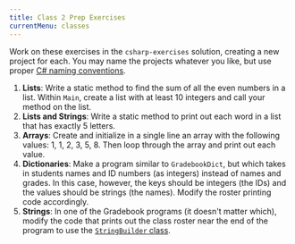 ```yaml
---
title: Class 2 Prep Exercises
currentMenu: classes
---
```


Work on these exercises in the `csharp-exercises` solution, creating a new project for each. You may name the projects whatever you like, but use proper [C# naming conventions](../../csharp4python/naming-conventions/).

1. **Lists**:  Write a static method to find the sum of all the even numbers in a list. Within `Main`, create a list with at least 10 integers and call your method on the list.
2. **Lists and Strings**: Write a static method to print out each word in a list that has exactly 5 letters.
3. **Arrays**: Create and initialize in a single line an array with the following values: 1, 1, 2, 3, 5, 8. Then loop through the array and print out each value.
3. **Dictionaries**: Make a program similar to `GradebookDict`, but which takes in students names and ID numbers (as integers) instead of names and grades. In this case, however, the keys should be integers (the IDs) and the values should be strings (the names). Modify the roster printing code accordingly.
4. **Strings**: In one of the Gradebook programs (it doesn't matter which), modify the code that prints out the class roster near the end of the program to use the [`StringBuilder` class](https://msdn.microsoft.com/en-us/library/2839d5h5(v=vs.110).aspx).
